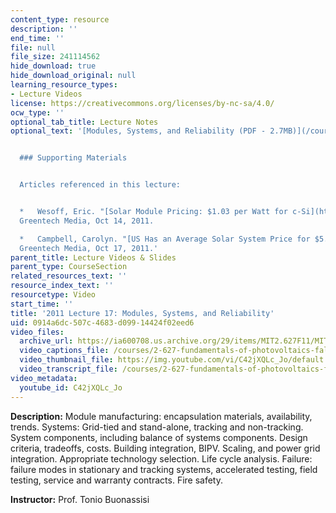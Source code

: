 ```yaml
---
content_type: resource
description: ''
end_time: ''
file: null
file_size: 241114562
hide_download: true
hide_download_original: null
learning_resource_types:
- Lecture Videos
license: https://creativecommons.org/licenses/by-nc-sa/4.0/
ocw_type: ''
optional_tab_title: Lecture Notes
optional_text: '[Modules, Systems, and Reliability (PDF - 2.7MB)](/courses/2-627-fundamentals-of-photovoltaics-fall-2013/resources/mit2_627f13_lec17)


  ### Supporting Materials


  Articles referenced in this lecture:


  *   Wesoff, Eric. "[Solar Module Pricing: $1.03 per Watt for c-Si](http://www.greentechmedia.com/articles/read/solar-module-pricing-1.03-per-watt-for-c-si)."
  Greentech Media, Oct 14, 2011.

  *   Campbell, Carolyn. "[US Has an Average Solar System Price for $5.20/W](http://www.greentechmedia.com/articles/read/average-system-price-of-5.20-w)."
  Greentech Media, Oct 17, 2011.'
parent_title: Lecture Videos & Slides
parent_type: CourseSection
related_resources_text: ''
resource_index_text: ''
resourcetype: Video
start_time: ''
title: '2011 Lecture 17: Modules, Systems, and Reliability'
uid: 0914a6dc-507c-4683-d099-14424f02eed6
video_files:
  archive_url: https://ia600708.us.archive.org/29/items/MIT2.627F11/MIT2_627F11_lec17_300k.mp4
  video_captions_file: /courses/2-627-fundamentals-of-photovoltaics-fall-2013/8458aac0265b54d88a58d023134a08d5_C42jXQLc_Jo.vtt
  video_thumbnail_file: https://img.youtube.com/vi/C42jXQLc_Jo/default.jpg
  video_transcript_file: /courses/2-627-fundamentals-of-photovoltaics-fall-2013/73f27c92d20990b39dd2169ee6e799d1_C42jXQLc_Jo.pdf
video_metadata:
  youtube_id: C42jXQLc_Jo
---
```


**Description:** Module manufacturing: encapsulation materials, availability, trends. Systems: Grid-tied and stand-alone, tracking and non-tracking. System components, including balance of systems components. Design criteria, tradeoffs, costs. Building integration, BIPV. Scaling, and power grid integration. Appropriate technology selection. Life cycle analysis. Failure: failure modes in stationary and tracking systems, accelerated testing, field testing, service and warranty contracts. Fire safety.

**Instructor:** Prof. Tonio Buonassisi

